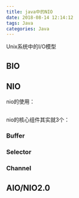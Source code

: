 ```yaml
---
title: java中的NIO
date: 2018-08-14 12:14:12
tags: Java
categories: Java
---
```

Unix系统中的I/O模型

<!-- more -->
## BIO ##


## NIO ##
nio的使用：

```

```

nio的核心组件其实就3个：
### Buffer

### Selector

### Channel

## AIO/NIO2.0 ##






